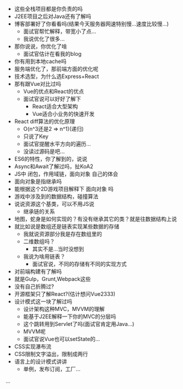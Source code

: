 - 这些全栈项目都是你负责的吗
- J2EE项目之后对Java还有了解吗
- 博客部署好了你看看吗(结果今天服务器网速特别慢...速度比较慢...)
  - 面试官帮忙解释，带宽小了点...
  - 我说优化了很多...
- 那你说说，你优化了啥
  - 面试官估计在看我的blog
- 你有用到本地cache吗
- 服务端优化了，那前端方面的优化呢
- 技术选型，为什么选Express+React
- 那有跟Vue对比过吗
  - Vue的优点和React的优点
  - 面试官说可以好好了解下
    - React适合大型架构
    - Vue适合小业务的快速开发
- React diff算法的优化原理
  - O(n^3还是2 => n^1)(递归)
  - 只说了Key
  - 面试官提醒水平方向的遍历...
  - 没读过源码是吧...
- ES6的特性，你了解到的，说说
- Async和Await了解过吗，扯KoA2
- JS中 闭包，作用域链，面向对象 自己的体会
- 面向对象是指继承吗
- 能根据这个2D游戏项目解释下 面向对象 吗
- 游戏中涉及到的数据结构，碰撞算法
- 说说资源这个基类，可以不用JS说
  - 继承链的关系
- 地图，蛇身是如何实现的？有没有继承其它的类？就是往数据结构上说
- 就比如说是数组还是链表实现某些数据的存储
  - 我就说资源部分我是存在数组里的
  - 二维数组吗？
    - 其实不是...当时没想到
  - 我说为啥用链表？
    - 面试官说，不同的存储有不同的实现方式
- 对前端构建有了解吗
- 就是Gulp，Grunt,Webpack这些
- 没有自己折腾过?
- 开源框架只了解React?(估计想问Vue2333)
- 设计模式这一块了解过吗
  - 设计架构这种MVC，MVVM的理解
  - 能基于J2EE解释一下你的MVC的分层吗
  - 这个跳转用到Servlet了吗(面试官肯定用Java...)
  - MVVM呢
  - 面试官说Vue也可以setState的...
- CSS实现瀑布流
- CSS限制文字溢出，限制成两行
- 语言上的设计模式讲讲
  - 单例，发布订阅，工厂...

...